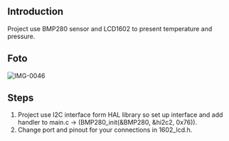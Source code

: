 ## Introduction
Project use BMP280 sensor and LCD1602 to present temperature and pressure.

## Foto
![IMG-0046](https://user-images.githubusercontent.com/119056338/215495836-b59fd105-3f9a-44ea-b3e8-6d4b0af668a5.JPG)

## Steps
1. Project use I2C interface form HAL library so set up interface and add handler to main.c -> (BMP280_init(&BMP280, &hi2c2, 0x76)).
2. Change port and pinout for your connections in 1602_lcd.h.

